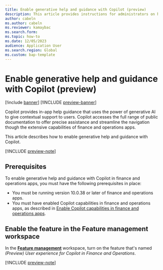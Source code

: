 ```yaml
---
title: Enable generative help and guidance with Copilot (preview)
description: This article provides instructions for administrators on how to enable generative help and guidance with Copilot in finance and operations apps.
author: cabeln
ms.author: cabeln
ms.reviewer: kamaybac
ms.search.form:
ms.topic: how-to
ms.date: 12/05/2023
audience: Application User
ms.search.region: Global
ms.custom: bap-template
---
```


# Enable generative help and guidance with Copilot (preview)

[!include [banner](../includes/banner.md)]
[!INCLUDE [preview-banner](../../../supply-chain/includes/preview-banner.md)]

Copilot provides in-app help guidance that uses the power of generative AI to give contextual support to users. Copilot accesses the full range of public documentation to offer precise assistance and streamline the navigation though the extensive capabilities of finance and operations apps.

This article describes how to enable generative help and guidance with Copilot.

[!INCLUDE [preview-note](../../../supply-chain/includes/preview-note.md)]

## Prerequisites

To enable generative help and guidance with Copilot in finance and operations apps, you must have the following prerequisites in place:

- You must be running version 10.0.38 or later of finance and operations apps. <!--KFM: Confirm minimum version. -->
- You must have enabled Copilot capabilities in finance and operations apps, as described in [Enable Copilot capabilities in finance and operations apps](enable-copilot.md).

## Enable the feature in the Feature management workspace

In the [**Feature management**](../../fin-ops/get-started/feature-management/feature-management-overview.md) workspace, turn on the feature that's named *(Preview) User experience for Copilot in Finance and Operations*.

[!INCLUDE [preview-note](../../../supply-chain/includes/preview-note.md)]
